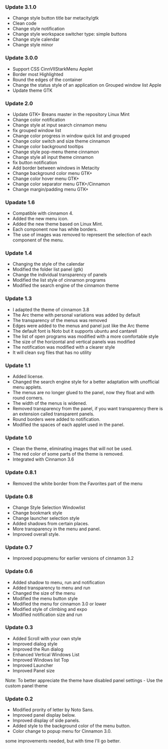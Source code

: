 ### Update 3.1.0
* Change style button title bar metacity/gtk
* Clean code
* Change style notification
* Change style workspace switcher type: simple buttons
* Change style calendar
* Change style minor

### Update 3.0.0
* Support CSS CinnVIIStarkMenu Applet
* Border most Highlighted
* Round the edges of the container
* Change the status style of an application on Grouped window list Apple
* Update theme GTK

### Update 2.0
* Update GTK+ Breans master in the repository Linux Mint
* Change color notification
* Change style at input search cinnamon menu
* fix grouped window list
* Change color progress in window quick list and grouped
* Change color switch and size theme cinnamon
* Change color background tooltips
* Change style pop-menu theme cinnamon
* Change style all input theme cinnamon
* fix button notification
* Add border between windows in Metacity
* Change background color menu GTK+
* Change color hover menu GTK+
* Change color separator menu GTK+/Cinnamon
* Change margin/padding menu GTK+

### Upadate 1.6
* Compatible with cinnamon 4.
* Added the new menu icon.
* Added the new theme based on Linux Mint.
* Each component now has white borders.
* The use of images was removed to represent the selection of each component of the menu.

### Update 1.4
* Changing the style of the calendar
* Modified the folder list panel (gtk)
* Change the individual transparency of panels
* Modified the list style of cinnamon programs
* Modified the search engine of the cinnamon theme

### Update 1.3
* I adapted the theme of cinnamon 3.8
* The Arc theme with personal variations was added by default
* The transparency of the menus was removed
* Edges were added to the menus and panel just like the Arc theme
* The default font is Noto but it supports ubuntu and cantarell
* The list of open programs was modified with a more comfortable style
* The size of the horizontal and vertical panels was modified
* The notification was modified with a clearer style
* It will clean svg files that has no utility

### Update 1.1
* Added license.
* Changed the search engine style for a better adaptation with unofficial menu applets.
* The menus are no longer glued to the panel, now they float and with round corners.
* The width of the menus is widened.
* Removed transparency from the panel, if you want transparency there is an extension called transparent panels.
* Round borders were added to notification.
* Modified the spaces of each applet used in the panel.

### Update 1.0

* Clean the theme, eliminating images that will not be used.
* The red color of some parts of the theme is removed.
* Integrated with Cinnamon 3.6

### Update 0.8.1

* Removed the white border from the Favorites part of the menu


### Update 0.8

* Change Style Selection Windowlist
* Change bookmark style
* Change launcher selection style
* Added shadows from certain places.
* More transparency in the menu and panel.
* Improved overall style.


### Update 0.7

* Improved popupmenu for earlier versions of cinnamon 3.2


### Update 0.6

* Added shadow to menu, run and notification
* Added transparency to menu and run
* Changed the size of the menu
* Modified the menu button style
* Modified the menu for cinnamon 3.0 or lower
* Modified style of climbing and expo
* Modified notification size and run


### Update 0.3

* Added Scroll with your own style
* Improved dialog style
* Improved the Run dialog
* Enhanced Vertical Windows List
* Improved Windows list Top
* Improved Launcher
* Improved Panel size

Note: To better appreciate the theme have disabled panel settings - Use the custom panel theme


### Update 0.2

* Modified prority of letter by Noto Sans.
* Improved panel display below.
* Improved display of side panels.
* Added style to the background color of the menu button.
* Color change to popup menu for Cinnamon 3.0.


some improvements needed, but with time I'll go better.
